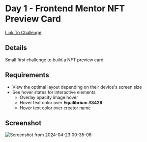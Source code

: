 # Day 1 - Frontend Mentor NFT Preview Card
[Link To Challenge](https://www.frontendmentor.io/challenges/nft-preview-card-component-SbdUL_w0U)

## Details

Small first challenge to build a NFT preview card.

## Requirements
* View the optimal layout depending on their device's screen size
* See hover states for interactive elements
  * Overlay opacity image hover
  * Hover text color over **Equilibrium #3429**
  * Hover text color over creator name

## Screenshot

![Screenshot from 2024-04-23 00-35-06](https://github.com/matthewsalan/30-days-of-tailwind/assets/8284435/3cef8efc-9f1d-4e29-85a6-af979306f46b)
